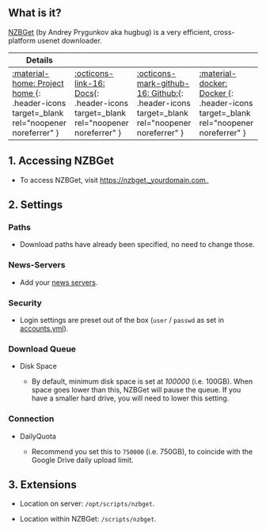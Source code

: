 ## What is it?

[NZBGet](https://nzbget.net/) (by Andrey Prygunkov aka hugbug) is a very efficient, cross-platform usenet downloader.

| Details     |             |             |             |
|-------------|-------------|-------------|-------------|
| [:material-home: Project home ](https://nzbget.net){: .header-icons target=_blank rel="noopener noreferrer" } | [:octicons-link-16: Docs](https://nzbget.net/documentation){: .header-icons target=_blank rel="noopener noreferrer" } | [:octicons-mark-github-16: Github:](https://github.com/nzbget/nzbget){: .header-icons target=_blank rel="noopener noreferrer" } | [:material-docker: Docker ](https://hub.docker.com/r/hotio/nzbget){: .header-icons target=_blank rel="noopener noreferrer" }|

## 1. Accessing NZBGet

- To access NZBGet, visit https://nzbget._yourdomain.com_

## 2. Settings


### Paths

- Download paths have already been specified, no need to change those.

### News-Servers

- Add your [news servers](../reference/usenet-torrent.md).

### Security

- Login settings are preset out of the box (`user` / `passwd` as set in [accounts.yml](../reference/accounts.md)).

### Download Queue

- Disk Space

    - By default, minimum disk space is set at _100000_ (i.e. 100GB). When space goes lower than this, NZBGet will pause the queue. If you have a smaller hard drive, you will need to lower this setting.

### Connection

- DailyQuota

    - Recommend you set this to `750000` (i.e. 750GB), to coincide with the Google Drive daily upload limit.


## 3. Extensions

- Location on server: `/opt/scripts/nzbget`.

- Location within NZBGet: `/scripts/nzbget`.
